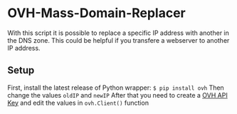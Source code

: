 # OVH-Mass-Domain-Replacer
With this script it is possible to replace a specific IP address with another in the DNS zone. This could be helpful if you transfere a webserver to another IP address.

## Setup
First, install the latest release of Python wrapper: `$ pip install ovh`
Then change the values `oldIP` and `newIP`
After that you need to create a [OVH API Key](https://api.ovh.com/createToken/index.cgi?GET=/*&PUT=/*&POST=/*&DELETE=/* "OVH API Key") and edit the values in `ovh.Client()` function
